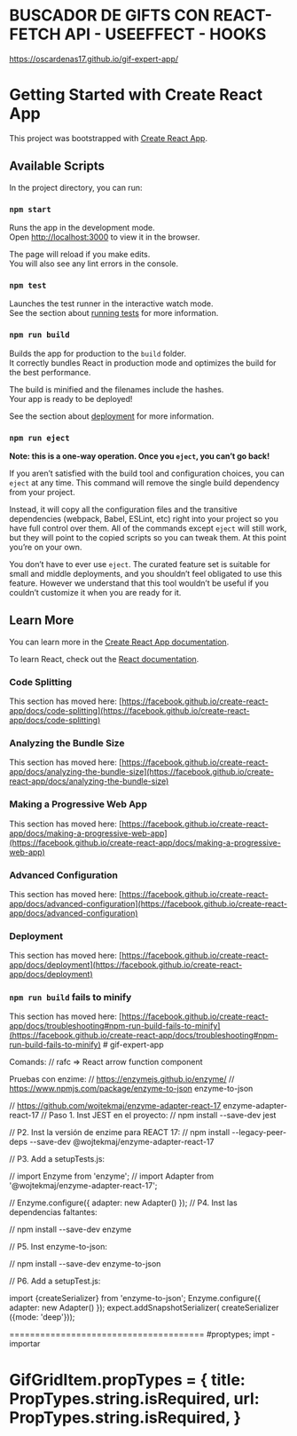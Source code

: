 # BUSCADOR DE GIFTS CON REACT- FETCH API - USEEFFECT - HOOKS

https://oscardenas17.github.io/gif-expert-app/

# Getting Started with Create React App

This project was bootstrapped with [Create React App](https://github.com/facebook/create-react-app).

## Available Scripts

In the project directory, you can run:

### `npm start`

Runs the app in the development mode.\
Open [http://localhost:3000](http://localhost:3000) to view it in the browser.

The page will reload if you make edits.\
You will also see any lint errors in the console.

### `npm test`

Launches the test runner in the interactive watch mode.\
See the section about [running tests](https://facebook.github.io/create-react-app/docs/running-tests) for more information.

### `npm run build`

Builds the app for production to the `build` folder.\
It correctly bundles React in production mode and optimizes the build for the best performance.

The build is minified and the filenames include the hashes.\
Your app is ready to be deployed!

See the section about [deployment](https://facebook.github.io/create-react-app/docs/deployment) for more information.

### `npm run eject`

**Note: this is a one-way operation. Once you `eject`, you can’t go back!**

If you aren’t satisfied with the build tool and configuration choices, you can `eject` at any time. This command will remove the single build dependency from your project.

Instead, it will copy all the configuration files and the transitive dependencies (webpack, Babel, ESLint, etc) right into your project so you have full control over them. All of the commands except `eject` will still work, but they will point to the copied scripts so you can tweak them. At this point you’re on your own.

You don’t have to ever use `eject`. The curated feature set is suitable for small and middle deployments, and you shouldn’t feel obligated to use this feature. However we understand that this tool wouldn’t be useful if you couldn’t customize it when you are ready for it.

## Learn More

You can learn more in the [Create React App documentation](https://facebook.github.io/create-react-app/docs/getting-started).

To learn React, check out the [React documentation](https://reactjs.org/).

### Code Splitting

This section has moved here: [https://facebook.github.io/create-react-app/docs/code-splitting](https://facebook.github.io/create-react-app/docs/code-splitting)

### Analyzing the Bundle Size

This section has moved here: [https://facebook.github.io/create-react-app/docs/analyzing-the-bundle-size](https://facebook.github.io/create-react-app/docs/analyzing-the-bundle-size)

### Making a Progressive Web App

This section has moved here: [https://facebook.github.io/create-react-app/docs/making-a-progressive-web-app](https://facebook.github.io/create-react-app/docs/making-a-progressive-web-app)

### Advanced Configuration

This section has moved here: [https://facebook.github.io/create-react-app/docs/advanced-configuration](https://facebook.github.io/create-react-app/docs/advanced-configuration)

### Deployment

This section has moved here: [https://facebook.github.io/create-react-app/docs/deployment](https://facebook.github.io/create-react-app/docs/deployment)

### `npm run build` fails to minify

This section has moved here: [https://facebook.github.io/create-react-app/docs/troubleshooting#npm-run-build-fails-to-minify](https://facebook.github.io/create-react-app/docs/troubleshooting#npm-run-build-fails-to-minify)
#   g i f - e x p e r t - a p p 
 
 

Comands:
// rafc => React arrow function component


Pruebas con enzime:
// https://enzymejs.github.io/enzyme/
// https://www.npmjs.com/package/enzyme-to-json  enzyme-to-json

// https://github.com/wojtekmaj/enzyme-adapter-react-17  enzyme-adapter-react-17
// Paso 1. Inst JEST en el proyecto:
// npm install --save-dev jest

// P2. Inst la versión de enzime para REACT 17:
// npm install --legacy-peer-deps --save-dev @wojtekmaj/enzyme-adapter-react-17

// P3. Add a setupTests.js:

// import Enzyme from 'enzyme';
// import Adapter from '@wojtekmaj/enzyme-adapter-react-17';
 
// Enzyme.configure({ adapter: new Adapter() });
// P4. Inst las dependencias faltantes:

// npm install --save-dev enzyme

// P5. Inst enzyme-to-json:

// npm install --save-dev enzyme-to-json

// P6. Add a setupTest.js:


import {createSerializer} from 'enzyme-to-json';
Enzyme.configure({ adapter: new Adapter() });
expect.addSnapshotSerializer( createSerializer ({mode: 'deep'}));


======================================
#proptypes;
impt - importar

GifGridItem.propTypes = {
   title: PropTypes.string.isRequired,
   url: PropTypes.string.isRequired,
 }
======================================
